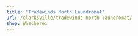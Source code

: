 ```yaml
---
title: "Tradewinds North Laundromat"
url: /clarksville/tradewinds-north-laundromat/
shop: Wäscherei
---
```

